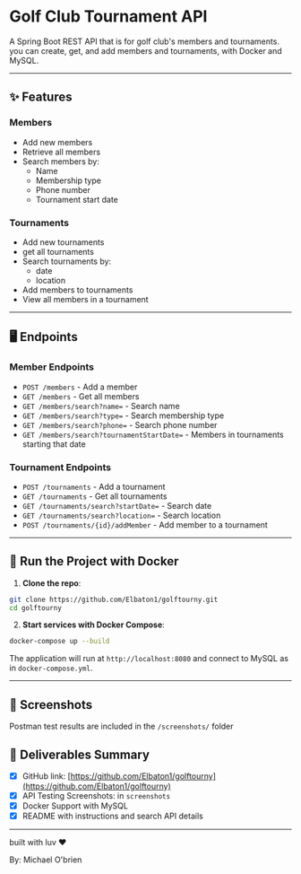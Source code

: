 # Golf Club Tournament API

A Spring Boot REST API that is for golf club's members and tournaments. you can create, get, and add members and tournaments, with Docker and MySQL.

---

## ✨ Features

### Members
- Add new members
- Retrieve all members
- Search members by:
  - Name
  - Membership type
  - Phone number
  - Tournament start date

### Tournaments
- Add new tournaments
- get all tournaments
- Search tournaments by:
  - date
  - location
- Add members to tournaments
- View all members in a tournament

---

## 🖥️ Endpoints

### Member Endpoints
- `POST /members` - Add a member
- `GET /members` - Get all members
- `GET /members/search?name=` - Search name
- `GET /members/search?type=` - Search membership type
- `GET /members/search?phone=` - Search phone number
- `GET /members/search?tournamentStartDate=` - Members in tournaments starting that date

### Tournament Endpoints
- `POST /tournaments` - Add a tournament
- `GET /tournaments` - Get all tournaments
- `GET /tournaments/search?startDate=` - Search date
- `GET /tournaments/search?location=` - Search location
- `POST /tournaments/{id}/addMember` - Add member to a tournament

---

## 🚀 Run the Project with Docker

1. **Clone the repo**:
```bash
git clone https://github.com/Elbaton1/golftourny.git
cd golftourny
```

2. **Start services with Docker Compose**:
```bash
docker-compose up --build
```

The application will run at `http://localhost:8080` and connect to MySQL as in `docker-compose.yml`.

---

## 👀 Screenshots
Postman test results are included in the `/screenshots/` folder

## 📅 Deliverables Summary
- [x] GitHub link: [https://github.com/Elbaton1/golftourny](https://github.com/Elbaton1/golftourny)
- [x] API Testing Screenshots: in `screenshots`
- [x] Docker Support with MySQL
- [x] README with instructions and search API details

---

built with luv ❤️

By: Michael O'brien


